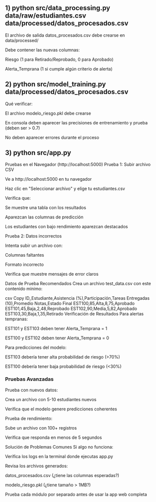 
## 1) python src/data_processing.py data/raw/estudiantes.csv data/processed/datos_procesados.csv

El archivo de salida datos_procesados.csv debe crearse en data/processed/

Debe contener las nuevas columnas:

Riesgo (1 para Retirado/Reprobado, 0 para Aprobado)

Alerta_Temprana (1 si cumple algún criterio de alerta)


## 2) python src/model_training.py data/processed/datos_procesados.csv

Qué verificar:

El archivo modelo_riesgo.pkl debe crearse

En consola deben aparecer las precisiones de entrenamiento y prueba (deben ser > 0.7)

No deben aparecer errores durante el proceso


## 3) python src/app.py

Pruebas en el Navegador (http://localhost:5000)
Prueba 1: Subir archivo CSV

Ve a http://localhost:5000 en tu navegador

Haz clic en "Seleccionar archivo" y elige tu estudiantes.csv

Verifica que:

Se muestre una tabla con los resultados

Aparezcan las columnas de predicción

Los estudiantes con bajo rendimiento aparezcan destacados

Prueba 2: Datos incorrectos

Intenta subir un archivo con:

Columnas faltantes

Formato incorrecto

Verifica que muestre mensajes de error claros


Datos de Prueba Recomendados
Crea un archivo test_data.csv con este contenido mínimo:

csv
Copy
ID_Estudiante,Asistencia (%),Participación,Tareas Entregadas (10),Promedio Notas,Estado Final
EST100,85,Alta,8,75,Aprobado
EST101,45,Baja,2,48,Reprobado
EST102,90,Media,5,82,Aprobado
EST103,30,Baja,1,35,Retirado
Verificación de Resultados
Para alertas tempranas:

EST101 y EST103 deben tener Alerta_Temprana = 1

EST100 y EST102 deben tener Alerta_Temprana = 0

Para predicciones del modelo:

EST103 debería tener alta probabilidad de riesgo (>70%)

EST100 debería tener baja probabilidad de riesgo (<30%)

### Pruebas Avanzadas
Prueba con nuevos datos:

Crea un archivo con 5-10 estudiantes nuevos

Verifica que el modelo genere predicciones coherentes

Prueba de rendimiento:

Sube un archivo con 100+ registros

Verifica que responda en menos de 5 segundos

Solución de Problemas Comunes
Si algo no funciona:

Verifica los logs en la terminal donde ejecutas app.py

Revisa los archivos generados:

datos_procesados.csv (¿tiene las columnas esperadas?)

modelo_riesgo.pkl (¿tiene tamaño > 1MB?)

Prueba cada módulo por separado antes de usar la app web completa